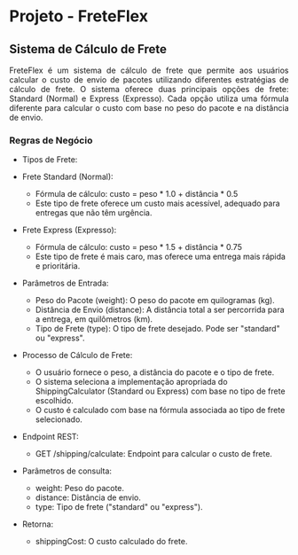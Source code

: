 # Projeto - FreteFlex
## Sistema de Cálculo de Frete
<p align="justify">FreteFlex é um sistema de cálculo de frete que permite aos usuários calcular o custo de envio de pacotes utilizando diferentes estratégias de cálculo de frete. O sistema oferece duas principais opções de frete: Standard (Normal) e Express (Expresso). Cada opção utiliza uma fórmula diferente para calcular o custo com base no peso do pacote e na distância de envio.</p>

### Regras de Negócio
- Tipos de Frete:
 - Frete Standard (Normal):
   - Fórmula de cálculo: custo = peso * 1.0 + distância * 0.5
   - Este tipo de frete oferece um custo mais acessível, adequado para entregas que não têm urgência.
 - Frete Express (Expresso):
   - Fórmula de cálculo: custo = peso * 1.5 + distância * 0.75
   - Este tipo de frete é mais caro, mas oferece uma entrega mais rápida e prioritária.
  
 - Parâmetros de Entrada:
   - Peso do Pacote (weight): O peso do pacote em quilogramas (kg).
   - Distância de Envio (distance): A distância total a ser percorrida para a entrega, em quilômetros (km).
   - Tipo de Frete (type): O tipo de frete desejado. Pode ser "standard" ou "express".
 -  Processo de Cálculo de Frete:
    - O usuário fornece o peso, a distância do pacote e o tipo de frete.
    - O sistema seleciona a implementação apropriada do ShippingCalculator (Standard ou Express) com base no tipo de frete escolhido. 
    - O custo é calculado com base na fórmula associada ao tipo de frete selecionado.
 - Endpoint REST:
   - GET /shipping/calculate: Endpoint para calcular o custo de frete.
  - Parâmetros de consulta:
    - weight: Peso do pacote.
    - distance: Distância de envio.
    - type: Tipo de frete ("standard" ou "express").
  - Retorna:
    - shippingCost: O custo calculado do frete.



